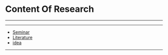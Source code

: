# Content Of Research
****
****
  - [Seminar](Seminar/index.md)
  - [Literature](Literature/index.md)
  - [idea](idea/index.md)
****
